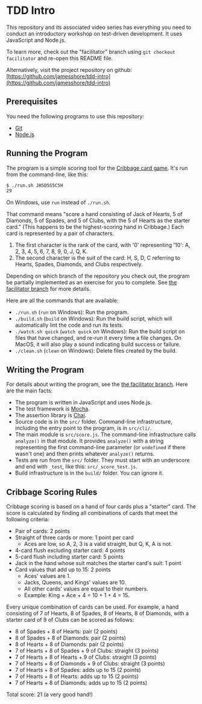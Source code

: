 # TDD Intro

This repository and its associated video series has everything you need to conduct an introductory workshop on test-driven development. It uses JavaScript and Node.js.

To learn more, check out the "facilitator" branch using `git checkout facilitator` and re-open this README file.

Alternatively, visit the project repository on github: [https://github.com/jamesshore/tdd-intro](https://github.com/jamesshore/tdd-intro)


## Prerequisites

You need the following programs to use this repository:

* [Git](https://git-scm.com/)
* [Node.js](https://nodejs.org/en/)


## Running the Program

The program is a simple scoring tool for the [Cribbage card game](http://www.cribbage.org/NewSite/rules/rule1.asp). It's run from the command-line, like this:

```sh
$ ./run.sh JH5D5S5C5H
29
```

On Windows, use `run` instead of `./run.sh`.

That command means "score a hand consisting of Jack of Hearts, 5 of Diamonds, 5 of Spades, and 5 of Clubs, with the 5 of Hearts as the starter card." (This happens to be the highest-scoring hand in Cribbage.) Each card is represented by a pair of characters.

1. The first character is the rank of the card, with '0' representing '10': A, 2, 3, 4, 5, 6, 7, 8, 9, 0, J, Q, K.
2. The second character is the suit of the card: H, S, D, C referring to Hearts, Spades, Diamonds, and Clubs respectively.

Depending on which branch of the repository you check out, the program be partially implemented as an exercise for you to complete. See [the facilitator branch](https://github.com/jamesshore/tdd-intro) for more details.

Here are all the commands that are available:

* `./run.sh` (`run` on Windows): Run the program.
* `./build.sh` (`build` on Windows): Run the build script, which will automatically lint the code and run its tests.
* `./watch.sh quick` (`watch quick` on Windows): Run the build script on files that have changed, and re-run it every time a file changes. On MacOS, it will also play a sound indicating build success or failure.
* `./clean.sh` (`clean` on Windows): Delete files created by the build.


## Writing the Program

For details about writing the program, see the [the facilitator branch](https://github.com/jamesshore/tdd-intro). Here are the main facts:

* The program is written in JavaScript and uses Node.js.
* The test framework is [Mocha](https://mochajs.org/).
* The assertion library is [Chai](https://www.chaijs.com/).
* Source code is in the `src/` folder. Command-line infrastructure, including the entry point to the program, is in `src/cli/`.
* The main module is `src/score.js`. The command-line infrastructure calls `analyze()` in that module. It provides `analyze()` with a string representing the first command-line parameter (or `undefined` if there wasn't one) and then prints whatever `analyze()` returns.
* Tests are run from the `src/` folder. They must start with an underscore and end with `_test`, like this: `src/_score_test.js`.
* Build infrastructure is in the `build/` folder. You can ignore it.


## Cribbage Scoring Rules

Cribbage scoring is based on a hand of four cards plus a "starter" card. The score is calculated by finding all combinations of cards that meet the following criteria:

* Pair of cards: 2 points
* Straight of three cards or more: 1 point per card
	* Aces are low, so A, 2, 3 is a valid straight, but Q, K, A is not.
* 4-card flush excluding starter card: 4 points
* 5-card flush including starter card: 5 points
* Jack in the hand whose suit matches the starter card's suit: 1 point
* Card values that add up to 15: 2 points
	* Aces' values are 1.
	* Jacks, Queens, and Kings' values are 10.
	* All other cards' values are equal to their numbers.
	* Example: King + Ace + 4 = 10 + 1 + 4 = 15.

Every unique combination of cards can be used. For example, a hand consisting of 7 of Hearts, 8 of Spades, 8 of Hearts, 8 of Diamonds, with a starter card of 9 of Clubs can be scored as follows:

* 8 of Spades + 8 of Hearts: pair (2 points)
* 8 of Spades + 8 of Diamonds: pair (2 points)
* 8 of Hearts + 8 of Diamonds: pair (2 points)
* 7 of Hearts + 8 of Spades + 9 of Clubs: straight (3 points)
* 7 of Hearts + 8 of Hearts + 9 of Clubs: straight (3 points)
* 7 of Hearts + 8 of Diamonds + 9 of Clubs: straight (3 points)
* 7 of Hearts + 8 of Spades: adds up to 15 (2 points)
* 7 of Hearts + 8 of Hearts: adds up to 15 (2 points)
* 7 of Hearts + 8 of Diamonds: adds up to 15 (2 points)

Total score: 21 (a very good hand!)